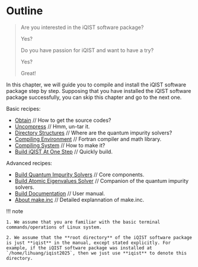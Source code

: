 # Outline

> Are you interested in the iQIST software package?
>
> Yes?
>
> Do you have passion for iQIST and want to have a try?
>
> Yes?
>
> Great!

In this chapter, we will guide you to compile and install the iQIST software package step by step. Supposing that you have installed the iQIST software package successfully, you can skip this chapter and go to the next one.

Basic recipes:
* [Obtain](obtain.md) // How to get the source codes?
* [Uncompress](uncompress.md) // Hmm, un-tar it.
* [Directory Structures](directory.md) // Where are the quantum impurity solvers?
* [Compiling Environment](envir.md) // Fortran compiler and math library.
* [Compiling System](system.md) // How to make it?
* [Build iQIST At One Step](full.md) // Quickly build.

Advanced recipes:
* [Build Quantum Impurity Solvers](solvers.md) // Core components.
* [Build Atomic Eigenvalues Solver](atomic.md) // Companion of the quantum impurity solvers.
* [Build Documentation](docs.md) // User manual.
* [About make.inc](inc.md) // Detailed explannation of make.inc.

!!! note

    1. We assume that you are familiar with the basic terminal commands/operations of Linux system.

    2. We assume that the **root directory** of the iQIST software package is just **iqist** in the manual, except stated explicitly. For example, if the iQIST software package was installed at `/home/lihuang/iqist2025`, then we just use **iqist** to denote this directory.
